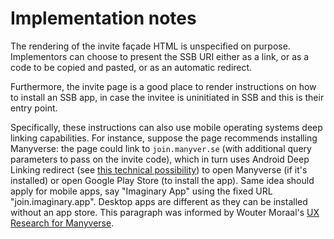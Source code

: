 # Implementation notes

The rendering of the invite façade HTML is unspecified on purpose. Implementors can choose to present the SSB URI either as a link, or as a code to be copied and pasted, or as an automatic redirect.

Furthermore, the invite page is a good place to render instructions on how to install an SSB app, in case the invitee is uninitiated in SSB and this is their entry point.

Specifically, these instructions can also use mobile operating systems deep linking capabilities. For instance, suppose the page recommends installing Manyverse: the page could link to `join.manyver.se` (with additional query parameters to pass on the invite code), which in turn uses Android Deep Linking redirect (see [this technical possibility](https://stackoverflow.com/questions/28744167/android-deep-linking-use-the-same-link-for-the-app-and-the-play-store)) to open Manyverse (if it's installed) or open Google Play Store (to install the app). Same idea should apply for mobile apps, say "Imaginary App" using the fixed URL "join.imaginary.app". Desktop apps are different as they can be installed without an app store. This paragraph was informed by Wouter Moraal's [UX Research for Manyverse](https://www.manyver.se/ux-research/).